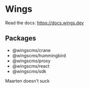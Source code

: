 # Wings

Read the docs: https://docs.wings.dev


## Packages

- @wingscms/crane
- @wingscms/hummingbird
- @wingscms/proxy
- @wingscms/react
- @wingscms/sdk

Maarten doesn't suck
